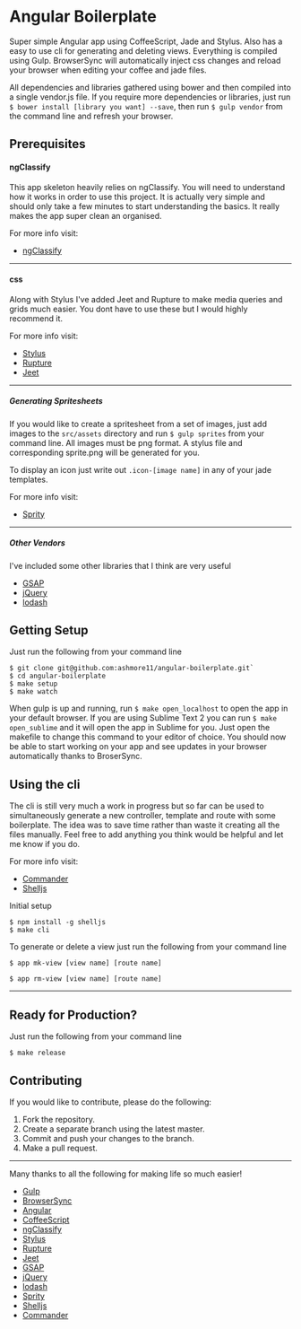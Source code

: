 # Angular Boilerplate

Super simple Angular app using CoffeeScript, Jade and Stylus. Also has a easy to use cli for generating and deleting views. Everything is compiled using Gulp. BrowserSync will automatically inject css changes and reload your browser when editing your coffee and jade files.

All dependencies and libraries gathered using bower and then compiled into a single vendor.js file. If you require more dependencies or libraries, just run `$ bower install [library you want] --save`, then run `$ gulp vendor` from the command line and refresh your browser.

## Prerequisites

#### ngClassify
This app skeleton heavily relies on ngClassify. You will need to understand how it works in order to use this project. It is actually very simple and should only take a few minutes to start understanding the basics. It really makes the app super clean an organised.

For more info visit:
  * [ngClassify](https://github.com/CaryLandholt/ng-classify)

---

#### css
Along with Stylus I've added Jeet and Rupture to make media queries and grids much easier. You dont have to use these but I would highly recommend it.

For more info visit:
  * [Stylus](https://learnboost.github.io/stylus/)
  * [Rupture](https://github.com/jenius/rupture)
  * [Jeet](http://jeet.gs/)

---

##### Generating Spritesheets

If you would like to create a spritesheet from a set of images, just add images to the `src/assets` directory and run `$ gulp sprites` from your command line. All images must be png format. A stylus file and corresponding sprite.png will be generated for you. 

To display an icon just write out `.icon-[image name]` in any of your jade templates.

For more info visit:
  * [Sprity](https://github.com/aslansky/css-sprite)

---

##### Other Vendors
I've included some other libraries that I think are very useful
  * [GSAP](http://greensock.com/gsap)
  * [jQuery](http://jquery.com/)
  * [lodash](https://lodash.com/)

## Getting Setup

Just run the following from your command line
```
$ git clone git@github.com:ashmore11/angular-boilerplate.git`
$ cd angular-boilerplate
$ make setup
$ make watch
```

When gulp is up and running, run `$ make open_localhost` to open the app in your default browser. If you are using Sublime Text 2 you can run `$ make open_sublime` and it will open the app in Sublime for you. Just open the makefile to change this command to your editor of choice. You should now be able to start working on your app and see updates in your browser automatically thanks to BroserSync.

## Using the cli

The cli is still very much a work in progress but so far can be used to simultaneously generate a new controller, template and route with some boilerplate. The idea was to save time rather than waste it creating all the files manually. Feel free to add anything you think would be helpful and let me know if you do.

For more info visit:
  * [Commander](https://github.com/tj/commander.js)
  * [Shelljs](https://github.com/arturadib/shelljs)

Initial setup
```
$ npm install -g shelljs
$ make cli
```

To generate or delete a view just run the following from your command line
```
$ app mk-view [view name] [route name]
```
```
$ app rm-view [view name] [route name]
```

---

## Ready for Production?

Just run the following from your command line
```
$ make release
```

## Contributing

If you would like to contribute, please do the following:

  1. Fork the repository.
  2. Create a separate branch using the latest master.
  3. Commit and push your changes to the branch.
  4. Make a pull request.

---

Many thanks to all the following for making life so much easier!
  * [Gulp](http://gulpjs.com/)
  * [BrowserSync](http://www.browsersync.io/)
  * [Angular](http://angularjs.org/)
  * [CoffeeScript](http://coffeescript.org/)
  * [ngClassify](https://github.com/CaryLandholt/ng-classify)
  * [Stylus](https://learnboost.github.io/stylus/)
  * [Rupture](https://github.com/jenius/rupture)
  * [Jeet](http://jeet.gs/)
  * [GSAP](http://greensock.com/gsap)
  * [jQuery](http://jquery.com/)
  * [lodash](https://lodash.com/)
  * [Sprity](https://github.com/aslansky/css-sprite)
  * [Shelljs](https://github.com/arturadib/shelljs)
  * [Commander](https://github.com/tj/commander.js)